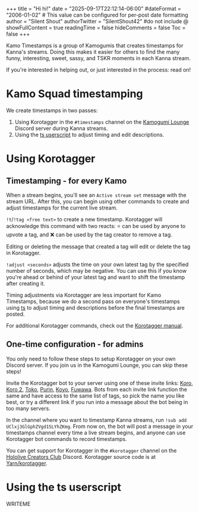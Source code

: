 +++
title = "Hi hi!"
date = "2025-09-17T22:12:14-06:00"
#dateFormat = "2006-01-02" # This value can be configured for per-post date formatting
author = "Silent Shout"
authorTwitter = "SilentShout42" #do not include @
showFullContent = true
readingTime = false
hideComments = false
Toc = false
+++

Kamo Timestamps is a group of Kamogumis that creates timestamps for Kanna's streams. Doing this makes it easier for others to find the many funny, interesting, sweet, sassy, and TSKR moments in each Kanna stream.

If you're interested in helping out, or just interested in the process: read on!

# Kamo Squad timestamping
We create timestamps in two passes:
1. Using Korotagger in the `#timestamps` channel on the [Kamogumi Lounge][kamogumi_lounge] Discord server during Kanna streams.
2. Using the [ts userscript][ts] to adjust timing and edit descriptions.

[kamogumi_lounge]: https://discord.gg/7YPpm6tPu7
[ts]: https://github.com/silentshout42/ts

# Using Korotagger

## Timestamping - for every Kamo
When a stream begins, you'll see an `Active stream set` message with the stream URL. After this, you can begin using other commands to create and adjust timestamps for the current live stream.

`!t`/`!tag <free text>` to create a new timestamp. Korotagger will acknowledge this command with two reacts: ⭐️ can be used by anyone to upvote a tag, and ❌ can be used by the tag creator to remove a tag.

Editing or deleting the message that created a tag will edit or delete the tag in Korotagger.

`!adjust <seconds>` adjusts the time on your own latest tag by the specified number of seconds, which may be negative. You can use this if you know you're ahead or behind of your latest tag and want to shift the timestamp after creating it.

Timing adjustments via Korotagger are less important for Kamo Timestamps, because we do a second pass on everyone's timestamps using [ts][ts] to adjust timing and descriptions before the final timestamps are posted.

For additional Korotagger commands, check out the [Korotagger manual][korotagger_manual].

## One-time configuration - for admins
You only need to follow these steps to setup Korotagger on your own Discord server. If you join us in the Kamogumi Lounge, you can skip these steps!

Invite the Korotagger bot to your server using one of these invite links: [Koro][koro], [Koro 2][koro2], [Toko][toko], [Purin][purin], [Koyo][koyo], [Fuwawa][fuwawa]. Bots from each invite link function the same and have access to the same list of tags, so pick the name you like best, or try a different link if you run into a message about the bot being in too many servers.

In the channel where you want to timestamp Kanna streams, run `!sub add UClxj3GlGphZVgd1SLYhZKmg`. From now on, the bot will post a message in your timestamps channel every time a live stream begins, and anyone can use Korotagger bot commands to record timestamps.

You can get support for Korotagger in the `#korotagger` channel on the [Hololive Creators Club][hololive_creators_club] Discord. Korotagger source code is at [Yarn/korotagger][korotagger_github].

[koro]: https://discord.com/api/oauth2/authorize?client_id=712957753492111380&scope=bot&permissions=34359856192
[koro2]: https://discord.com/api/oauth2/authorize?client_id=873924260874297354&scope=bot&permissions=34359856192
[toko]: https://discord.com/api/oauth2/authorize?client_id=969027070124507188&scope=bot&permissions=34359856192
[purin]: https://discord.com/api/oauth2/authorize?client_id=1069400081830260756&scope=bot&permissions=34359856192
[koyo]: https://discord.com/api/oauth2/authorize?client_id=1140550575801511936&scope=bot&permissions=34359856192
[fuwawa]: https://discord.com/api/oauth2/authorize?client_id=1258295784730923038&scope=bot&permissions=34359856192
[hololive_creators_club]: https://discord.com/invite/C8McwUd2eD
[korotagger_github]: https://github.com/Yarn/korotagger
[korotagger_manual]: https://563563.xyz/korotagger/

# Using the ts userscript
WRITEME
